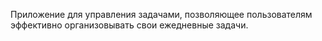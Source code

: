 Приложение для управления задачами, позволяющее пользователям эффективно организовывать свои ежедневные задачи.
